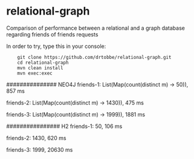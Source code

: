 relational-graph
================

Comparison of performance between a relational and a graph database regarding friends of friends requests

In order to try, type this in your console:

		git clone https://github.com/drtobbe/relational-graph.git
		cd relational-graph
		mvn clean install
		mvn exec:exec

############### NEO4J
friends-1: List(Map(count(distinct m) -> 50)), 857 ms

friends-2: List(Map(count(distinct m) -> 1430)), 475 ms

friends-3: List(Map(count(distinct m) -> 1999)), 1881 ms

################ H2 
friends-1: 50, 106 ms

friends-2: 1430, 620 ms

friends-3: 1999, 20630 ms

